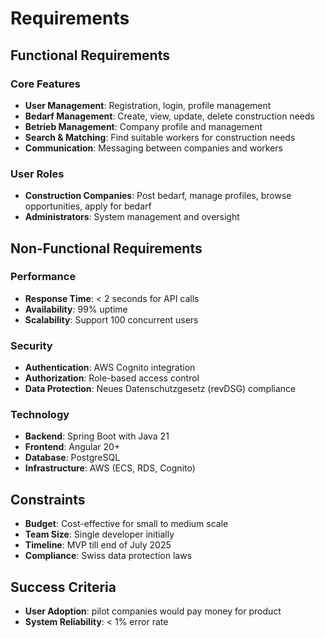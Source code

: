 # Requirements

## Functional Requirements

### Core Features
- **User Management**: Registration, login, profile management
- **Bedarf Management**: Create, view, update, delete construction needs
- **Betrieb Management**: Company profile and management
- **Search & Matching**: Find suitable workers for construction needs
- **Communication**: Messaging between companies and workers

### User Roles
- **Construction Companies**: Post bedarf, manage profiles, browse opportunities, apply for bedarf
- **Administrators**: System management and oversight

## Non-Functional Requirements

### Performance
- **Response Time**: < 2 seconds for API calls
- **Availability**: 99% uptime
- **Scalability**: Support 100 concurrent users

### Security
- **Authentication**: AWS Cognito integration
- **Authorization**: Role-based access control
- **Data Protection**: Neues Datenschutzgesetz (revDSG) compliance

### Technology
- **Backend**: Spring Boot with Java 21
- **Frontend**: Angular 20+
- **Database**: PostgreSQL
- **Infrastructure**: AWS (ECS, RDS, Cognito)

## Constraints
- **Budget**: Cost-effective for small to medium scale
- **Team Size**: Single developer initially
- **Timeline**: MVP till end of July 2025
- **Compliance**: Swiss data protection laws

## Success Criteria
- **User Adoption**: pilot companies would pay money for product
- **System Reliability**: < 1% error rate